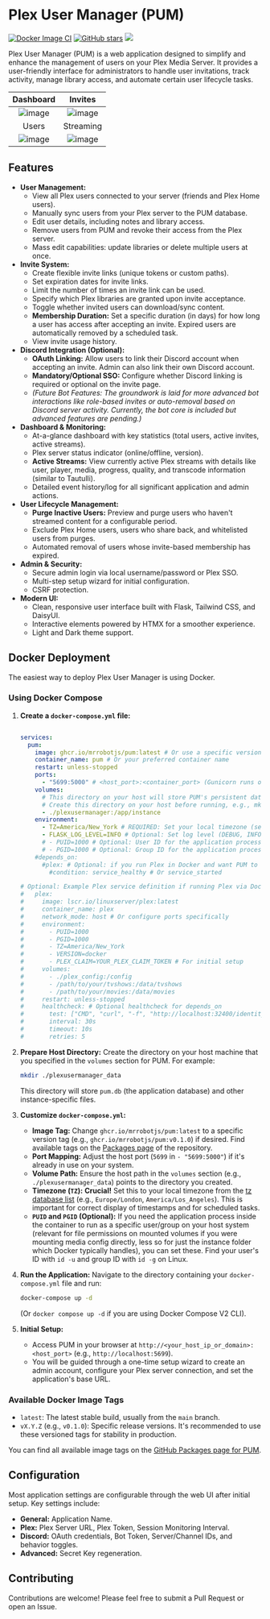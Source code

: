 # Plex User Manager (PUM)

[![Docker Image CI](https://github.com/MrRobotjs/PUM/actions/workflows/docker-publish.yml/badge.svg)](https://github.com/MrRobotjs/PUM/actions/workflows/docker-publish.yml)
[![GitHub stars](https://img.shields.io/github/stars/MrRobotjs/PUM.svg?style=social&label=Star&maxAge=2592000)](https://github.com/MrRobotjs/PUM/stargazers/)
[![](https://dcbadge.limes.pink/api/server/https://discord.gg/QGHQWpGNgX)](https://discord.gg/QGHQWpGNgX)


Plex User Manager (PUM) is a web application designed to simplify and enhance the management of users on your Plex Media Server. It provides a user-friendly interface for administrators to handle user invitations, track activity, manage library access, and automate certain user lifecycle tasks.

Dashboard             |  Invites
:-------------------------:|:-------------------------:
![image](https://github.com/user-attachments/assets/18db06e2-66c2-4e15-a010-59dc5499761d)  |  ![image](https://github.com/user-attachments/assets/dcb72d92-94f1-4246-aa81-e6163e3ff763)
Users             |  Streaming
![image](https://github.com/user-attachments/assets/77c35536-62fd-44e3-9356-5cd6156fcf26)  |  ![image](https://github.com/user-attachments/assets/755f6dec-c839-4145-9d08-67c2de91303d)

## Features

*   **User Management:**
    *   View all Plex users connected to your server (friends and Plex Home users).
    *   Manually sync users from your Plex server to the PUM database.
    *   Edit user details, including notes and library access.
    *   Remove users from PUM and revoke their access from the Plex server.
    *   Mass edit capabilities: update libraries or delete multiple users at once.
*   **Invite System:**
    *   Create flexible invite links (unique tokens or custom paths).
    *   Set expiration dates for invite links.
    *   Limit the number of times an invite link can be used.
    *   Specify which Plex libraries are granted upon invite acceptance.
    *   Toggle whether invited users can download/sync content.
    *   **Membership Duration:** Set a specific duration (in days) for how long a user has access after accepting an invite. Expired users are automatically removed by a scheduled task.
    *   View invite usage history.
*   **Discord Integration (Optional):**
    *   **OAuth Linking:** Allow users to link their Discord account when accepting an invite. Admin can also link their own Discord account.
    *   **Mandatory/Optional SSO:** Configure whether Discord linking is required or optional on the invite page.
    *   *(Future Bot Features: The groundwork is laid for more advanced bot interactions like role-based invites or auto-removal based on Discord server activity. Currently, the bot core is included but advanced features are pending.)*
*   **Dashboard & Monitoring:**
    *   At-a-glance dashboard with key statistics (total users, active invites, active streams).
    *   Plex server status indicator (online/offline, version).
    *   **Active Streams:** View currently active Plex streams with details like user, player, media, progress, quality, and transcode information (similar to Tautulli).
    *   Detailed event history/log for all significant application and admin actions.
*   **User Lifecycle Management:**
    *   **Purge Inactive Users:** Preview and purge users who haven't streamed content for a configurable period.
    *   Exclude Plex Home users, users who share back, and whitelisted users from purges.
    *   Automated removal of users whose invite-based membership has expired.
*   **Admin & Security:**
    *   Secure admin login via local username/password or Plex SSO.
    *   Multi-step setup wizard for initial configuration.
    *   CSRF protection.
*   **Modern UI:**
    *   Clean, responsive user interface built with Flask, Tailwind CSS, and DaisyUI.
    *   Interactive elements powered by HTMX for a smoother experience.
    *   Light and Dark theme support.

## Docker Deployment

The easiest way to deploy Plex User Manager is using Docker.

### Using Docker Compose

1.  **Create a `docker-compose.yml` file:**
    ```yaml

    services:
      pum:
        image: ghcr.io/mrrobotjs/pum:latest # Or use a specific version tag, e.g., ghcr.io/mrrobotjs/pum:v0.1.0
        container_name: pum # Or your preferred container name
        restart: unless-stopped
        ports:
          - "5699:5000" # <host_port>:<container_port> (Gunicorn runs on 5000 inside)
        volumes:
          # This directory on your host will store PUM's persistent data (database, etc.)
          # Create this directory on your host before running, e.g., mkdir ./pum_data
          - ./plexusermanager:/app/instance 
        environment:
          - TZ=America/New_York # REQUIRED: Set your local timezone (see https://en.wikipedia.org/wiki/List_of_tz_database_time_zones)
          - FLASK_LOG_LEVEL=INFO # Optional: Set log level (DEBUG, INFO, WARNING, ERROR, CRITICAL). Default is INFO.
          # - PUID=1000 # Optional: User ID for the application process inside the container
          # - PGID=1000 # Optional: Group ID for the application process inside the container
        #depends_on:
          #plex: # Optional: if you run Plex in Docker and want PUM to start after Plex
            #condition: service_healthy # Or service_started
    
    # Optional: Example Plex service definition if running Plex via Docker Compose too
    #   plex:
    #     image: lscr.io/linuxserver/plex:latest
    #     container_name: plex
    #     network_mode: host # Or configure ports specifically
    #     environment:
    #       - PUID=1000
    #       - PGID=1000
    #       - TZ=America/New_York
    #       - VERSION=docker
    #       - PLEX_CLAIM=YOUR_PLEX_CLAIM_TOKEN # For initial setup
    #     volumes:
    #       - ./plex_config:/config
    #       - /path/to/your/tvshows:/data/tvshows
    #       - /path/to/your/movies:/data/movies
    #     restart: unless-stopped
    #     healthcheck: # Optional healthcheck for depends_on
    #       test: ["CMD", "curl", "-f", "http://localhost:32400/identity"]
    #       interval: 30s
    #       timeout: 10s
    #       retries: 5

    ```

2.  **Prepare Host Directory:**
    Create the directory on your host machine that you specified in the `volumes` section for PUM. For example:
    ```bash
    mkdir ./plexusermanager_data
    ```
    This directory will store `pum.db` (the application database) and other instance-specific files.

3.  **Customize `docker-compose.yml`:**
    *   **Image Tag:** Change `ghcr.io/mrrobotjs/pum:latest` to a specific version tag (e.g., `ghcr.io/mrrobotjs/pum:v0.1.0`) if desired. Find available tags on the [Packages page](https://github.com/MrRobotjs/PUM/pkgs/container/pum) of the repository.
    *   **Port Mapping:** Adjust the host port (`5699` in `- "5699:5000"`) if it's already in use on your system.
    *   **Volume Path:** Ensure the host path in the `volumes` section (e.g., `./plexusermanager_data`) points to the directory you created.
    *   **Timezone (`TZ`):** **Crucial!** Set this to your local timezone from the [tz database list](https://en.wikipedia.org/wiki/List_of_tz_database_time_zones) (e.g., `Europe/London`, `America/Los_Angeles`). This is important for correct display of timestamps and for scheduled tasks.
    *   **`PUID` and `PGID` (Optional):** If you need the application process inside the container to run as a specific user/group on your host system (relevant for file permissions on mounted volumes if you were mounting media config directly, less so for just the instance folder which Docker typically handles), you can set these. Find your user's ID with `id -u` and group ID with `id -g` on Linux.

4.  **Run the Application:**
    Navigate to the directory containing your `docker-compose.yml` file and run:
    ```bash
    docker-compose up -d
    ```
    (Or `docker compose up -d` if you are using Docker Compose V2 CLI).

5.  **Initial Setup:**
    *   Access PUM in your browser at `http://<your_host_ip_or_domain>:<host_port>` (e.g., `http://localhost:5699`).
    *   You will be guided through a one-time setup wizard to create an admin account, configure your Plex server connection, and set the application's base URL.

### Available Docker Image Tags

*   `latest`: The latest stable build, usually from the `main` branch.
*   `vX.Y.Z` (e.g., `v0.1.0`): Specific release versions. It's recommended to use these versioned tags for stability in production.

You can find all available image tags on the [GitHub Packages page for PUM](https://github.com/MrRobotjs/PUM/pkgs/container/pum).

## Configuration

Most application settings are configurable through the web UI after initial setup. Key settings include:

*   **General:** Application Name.
*   **Plex:** Plex Server URL, Plex Token, Session Monitoring Interval.
*   **Discord:** OAuth credentials, Bot Token, Server/Channel IDs, and behavior toggles.
*   **Advanced:** Secret Key regeneration.

## Contributing

Contributions are welcome! Please feel free to submit a Pull Request or open an Issue.
